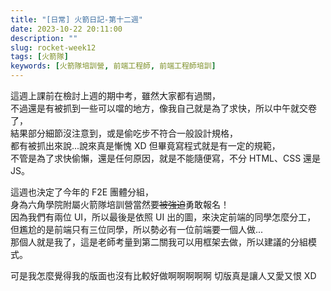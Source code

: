 ```yaml
---
title: "[日常] 火箭日記-第十二週"
date: 2023-10-22 20:11:00
description: ""
slug: rocket-week12
tags: [火箭隊]
keywords: [火箭隊培訓營, 前端工程師, 前端工程師培訓]
---
```


這週上課前在檢討上週的期中考，雖然大家都有過關，  
不過還是有被抓到一些可以噹的地方，像我自己就是為了求快，所以中午就交卷了，  
結果部分細節沒注意到，或是偷吃步不符合一般設計規格，  
都有被抓出來說...說來真是慚愧 XD 但畢竟寫程式就是有一定的規範，  
不管是為了求快偷懶，還是任何原因，就是不能隨便寫，不分 HTML、CSS 還是 JS。  

這週也決定了今年的 F2E 團體分組，  
身為六角學院附屬火箭隊培訓營當然要~~被強迫~~勇敢報名！  
因為我們有兩位 UI，所以最後是依照 UI 出的圖，來決定前端的同學怎麼分工，  
但尷尬的是前端只有三位同學，所以勢必有一位前端要一個人做...  
那個人就是我了，這是老師考量到第二關我可以用框架去做，所以建議的分組模式。  
  
可是我怎麼覺得我的版面也沒有比較好做啊啊啊啊啊
切版真是讓人又愛又恨 XD